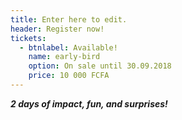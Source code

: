 ```yaml
---
title: Enter here to edit.
header: Register now!
tickets:
  - btnlabel: Available!
    name: early-bird
    option: On sale until 30.09.2018
    price: 10 000 FCFA
---
```

_**2 days of impact, fun, and surprises!**_
